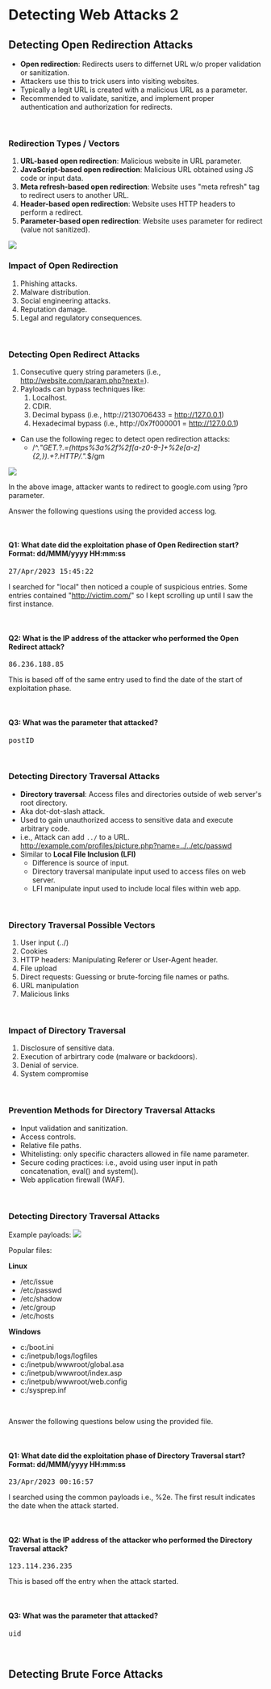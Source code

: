 # Detecting Web Attacks 2

## Detecting Open Redirection Attacks
- **Open redirection**: Redirects users to differnet URL w/o proper validation or sanitization.
- Attackers use this to trick users into visiting websites.
- Typically a legit URL is created with a malicious URL as a parameter.
- Recommended to validate, sanitize, and implement proper authentication and authorization for redirects.

<br>

### Redirection Types / Vectors
1. **URL-based open redirection**: Malicious website in URL parameter.
2. **JavaScript-based open redirection**: Malicious URL obtained using JS code or input data.
3. **Meta refresh-based open redirection**: Website uses "meta refresh" tag to redirect users to another URL.
4. **Header-based open redirection**: Website uses HTTP headers to perform a redirect.
5. **Parameter-based open redirection**: Website uses parameter for redirect (value not sanitized).

<img src="https://letsdefend-images.s3.us-east-2.amazonaws.com/Courses/Detecting-Web-Attacks-2/open+redirection/Bash+URL.png"/>

<br>

### Impact of Open Redirection
1. Phishing attacks.
2. Malware distribution.
3. Social engineering attacks.
4. Reputation damage.
5. Legal and regulatory consequences.

<br>

### Detecting Open Redirect Attacks
1. Consecutive query string parameters (i.e., http://website.com/param.php?next=).
2. Payloads can bypass techniques like:
   1. Localhost.
   2. CDIR.
   3. Decimal bypass (i.e., http://2130706433 = http://127.0.0.1)
   4. Hexadecimal bypass (i.e., http://0x7f000001 = http://127.0.0.1)
- Can use the following regec to detect open redirection attacks:
  - /^.*"GET.*\?.*=(https%3a%2f%2f[a-z0-9-]+%2e[a-z]{2,}).+?.*HTTP\/.*".*$/gm

<img src="https://letsdefend-images.s3.us-east-2.amazonaws.com/Courses/Detecting-Web-Attacks-2/open+redirection/decoded-open.png"/>

In the above image, attacker wants to redirect to google.com using ?pro parameter.

Answer the following questions using the provided access log.

<br>

#### Q1: What date did the exploitation phase of Open Redirection start? Format: dd/MMM/yyyy HH:mm:ss
<pre>27/Apr/2023 15:45:22</pre>
I searched for "local" then noticed a couple of suspicious entries. Some entries contained "http://victim.com/" so I kept scrolling up until I saw the first instance.

<br>


#### Q2: What is the IP address of the attacker who performed the Open Redirect attack?
<pre>86.236.188.85</pre>
This is based off of the same entry used to find the date of the start of exploitation phase.

<br>

#### Q3: What was the parameter that attacked?
<pre>postID</pre>
<br>

### Detecting Directory Traversal Attacks
- **Directory traversal**: Access files and directories outside of web server's root directory.
- Aka dot-dot-slash attack.
- Used to gain unauthorized access to sensitive data and execute arbitrary code.
- i.e., Attack can add `../` to a URL. http://example.com/profiles/picture.php?name=../../etc/passwd
- Similar to **Local File Inclusion (LFI)**
  - Difference is source of input.
  - Directory traversal manipulate input used to access files on web server.
  - LFI manipulate input used to include local files within web app.
 
<br>

### Directory Traversal Possible Vectors
1. User input (../)
2. Cookies
3. HTTP headers: Manipulating Referer or User-Agent header.
4. File upload
5. Direct requests: Guessing or brute-forcing file names or paths.
6. URL manipulation
7. Malicious links

<br>

### Impact of Directory Traversal
1. Disclosure of sensitive data.
2. Execution of arbirtrary code (malware or backdoors).
3. Denial of service.
4. System compromise

<br>

### Prevention Methods for Directory Traversal Attacks
- Input validation and sanitization.
- Access controls.
- Relative file paths.
- Whitelisting: only specific characters allowed in file name parameter.
- Secure coding practices: i.e., avoid using user input in path concatenation, eval() and system().
- Web application firewall (WAF).

<br>

### Detecting Directory Traversal Attacks
Example payloads:
<img src="https://letsdefend-images.s3.us-east-2.amazonaws.com/Courses/Detecting-Web-Attacks-2/directory+traversal/img5.png"/>

Popular files:

**Linux**
- /etc/issue
- /etc/passwd
- /etc/shadow
- /etc/group
- /etc/hosts

**Windows**
- c:/boot.ini
- c:/inetpub/logs/logfiles
- c:/inetpub/wwwroot/global.asa
- c:/inetpub/wwwroot/index.asp
- c:/inetpub/wwwroot/web.config
- c:/sysprep.inf

<br>

Answer the following questions below using the provided file.

<br>

#### Q1: What date did the exploitation phase of Directory Traversal start? Format: dd/MMM/yyyy HH:mm:ss
<pre>23/Apr/2023 00:16:57</pre>
I searched using the common payloads i.e., %2e. The first result indicates the date when the attack started.

<br>

#### Q2: What is the IP address of the attacker who performed the Directory Traversal attack?
<pre>123.114.236.235</pre>
This is based off the entry when the attack started.

<br>

#### Q3: What was the parameter that attacked?
<pre>uid</pre>
<br>

## Detecting Brute Force Attacks
